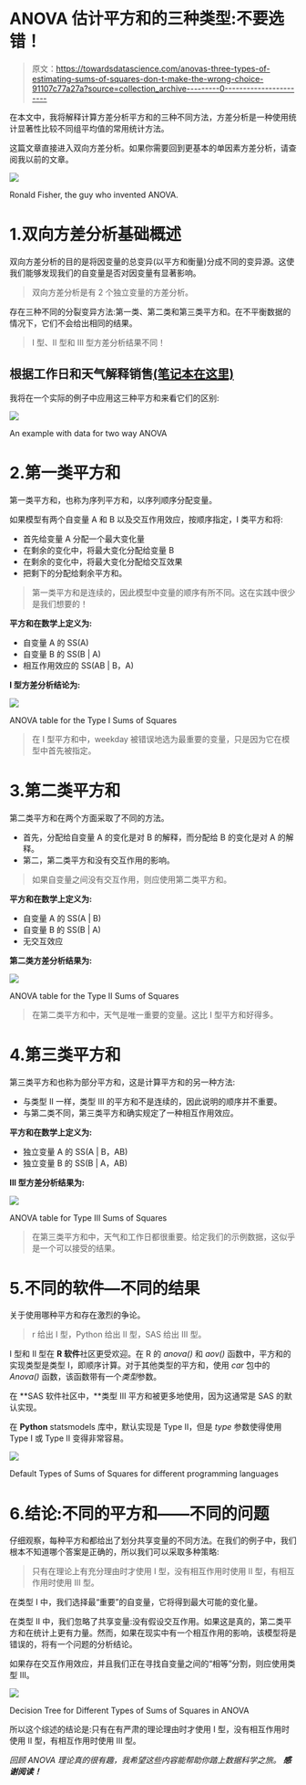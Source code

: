 # ANOVA 估计平方和的三种类型:不要选错！

> 原文：<https://towardsdatascience.com/anovas-three-types-of-estimating-sums-of-squares-don-t-make-the-wrong-choice-91107c77a27a?source=collection_archive---------0----------------------->

在本文中，我将解释计算方差分析平方和的三种不同方法，方差分析是一种使用统计显著性比较不同组平均值的常用统计方法。

这篇文章直接进入双向方差分析。如果你需要回到更基本的单因素方差分析，请查阅我以前的文章。

![](img/bd43e995c0d60acf1a3e2b3689ae3f3b.png)

Ronald Fisher, the guy who invented ANOVA.

# 1.双向方差分析基础概述

双向方差分析的目的是将因变量的总变异(以平方和衡量)分成不同的变异源。这使我们能够发现我们的自变量是否对因变量有显著影响。

> 双向方差分析是有 2 个独立变量的方差分析。

存在三种不同的分裂变异方法:第一类、第二类和第三类平方和。在不平衡数据的情况下，它们不会给出相同的结果。

> I 型、II 型和 III 型方差分析结果不同！

## 根据工作日和天气解释销售[(笔记本在这里)](http://bit.ly/anova-types)

我将在一个实际的例子中应用这三种平方和来看它们的区别:

![](img/0c79674010d57f8d105a368a6fa65174.png)

An example with data for two way ANOVA

# 2.第一类平方和

第一类平方和，也称为序列平方和，以序列顺序分配变量。

如果模型有两个自变量 A 和 B 以及交互作用效应，按顺序指定，I 类平方和将:

*   首先给变量 A 分配一个最大变化量
*   在剩余的变化中，将最大变化分配给变量 B
*   在剩余的变化中，将最大变化分配给交互效果
*   把剩下的分配给剩余平方和。

> 第一类平方和是连续的，因此模型中变量的顺序有所不同。这在实践中很少是我们想要的！

**平方和在数学上定义为:**

*   自变量 A 的 SS(A)
*   自变量 B 的 SS(B | A)
*   相互作用效应的 SS(AB | B，A)

**I 型方差分析结论为:**

![](img/7d459fa8039678b1e171d26b78cfc1fe.png)

ANOVA table for the Type I Sums of Squares

> 在 I 型平方和中，weekday 被错误地选为最重要的变量，只是因为它在模型中首先被指定。

# 3.第二类平方和

第二类平方和在两个方面采取了不同的方法。

*   首先，分配给自变量 A 的变化是对 B 的解释，而分配给 B 的变化是对 A 的解释。
*   第二，第二类平方和没有交互作用的影响。

> 如果自变量之间没有交互作用，则应使用第二类平方和。

**平方和在数学上定义为:**

*   自变量 A 的 SS(A | B)
*   自变量 B 的 SS(B | A)
*   无交互效应

**第二类方差分析结果为:**

![](img/06275614118cd2582ad727d469254a28.png)

ANOVA table for the Type II Sums of Squares

> 在第二类平方和中，天气是唯一重要的变量。这比 I 型平方和好得多。

# 4.第三类平方和

第三类平方和也称为部分平方和，这是计算平方和的另一种方法:

*   与类型 II 一样，类型 III 的平方和不是连续的，因此说明的顺序并不重要。
*   与第二类不同，第三类平方和确实规定了一种相互作用效应。

**平方和在数学上定义为:**

*   独立变量 A 的 SS(A | B，AB)
*   独立变量 B 的 SS(B | A，AB)

**III 型方差分析结果为:**

![](img/02293fed190420fd8a57842c9ecf4e8b.png)

ANOVA table for Type III Sums of Squares

> 在第三类平方和中，天气和工作日都很重要。给定我们的示例数据，这似乎是一个可以接受的结果。

# 5.不同的软件—不同的结果

关于使用哪种平方和存在激烈的争论。

> r 给出 I 型，Python 给出 II 型，SAS 给出 III 型。

I 型和 II 型在 **R 软件**社区更受欢迎。在 R 的 *anova()* 和 *aov()* 函数中，平方和的实现类型是类型 I，即顺序计算。对于其他类型的平方和，使用 *car* 包中的 *Anova()* 函数，该函数带有一个*类型*参数。

在 **SAS 软件社区中，**类型 III 平方和被更多地使用，因为这通常是 SAS 的默认实现。

在 **Python** statsmodels 库中，默认实现是 Type II，但是 *type* 参数使得使用 Type I 或 Type II 变得非常容易。

![](img/f47cdaa8ec086fa14bb3575cfa3b8aa8.png)

Default Types of Sums of Squares for different programming languages

# 6.结论:不同的平方和——不同的问题

仔细观察，每种平方和都给出了划分共享变量的不同方法。在我们的例子中，我们根本不知道哪个答案是正确的，所以我们可以采取多种策略:

> 只有在理论上有充分理由时才使用 I 型，没有相互作用时使用 II 型，有相互作用时使用 III 型。

在类型 I 中，我们选择最“重要”的自变量，它将得到最大可能的变化量。

在类型 II 中，我们忽略了共享变量:没有假设交互作用。如果这是真的，第二类平方和在统计上更有力量。然而，如果在现实中有一个相互作用的影响，该模型将是错误的，将有一个问题的分析结论。

如果存在交互作用效应，并且我们正在寻找自变量之间的“相等”分割，则应使用类型 III。

![](img/fbd60505ba0d86127d4eb018927744f6.png)

Decision Tree for Different Types of Sums of Squares in ANOVA

所以这个综述的结论是:只有在有严肃的理论理由时才使用 I 型，没有相互作用时使用 II 型，有相互作用时使用 III 型。

*回顾 ANOVA 理论真的很有趣，我希望这些内容能帮助你踏上数据科学之旅。* ***感谢阅读！***
